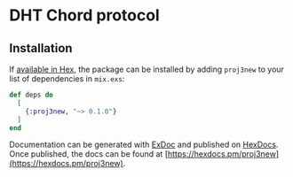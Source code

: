 # DHT Chord protocol

## Installation

If [available in Hex](https://hex.pm/docs/publish), the package can be installed
by adding `proj3new` to your list of dependencies in `mix.exs`:

```elixir
def deps do
  [
    {:proj3new, "~> 0.1.0"}
  ]
end
```

Documentation can be generated with [ExDoc](https://github.com/elixir-lang/ex_doc)
and published on [HexDocs](https://hexdocs.pm). Once published, the docs can
be found at [https://hexdocs.pm/proj3new](https://hexdocs.pm/proj3new).

